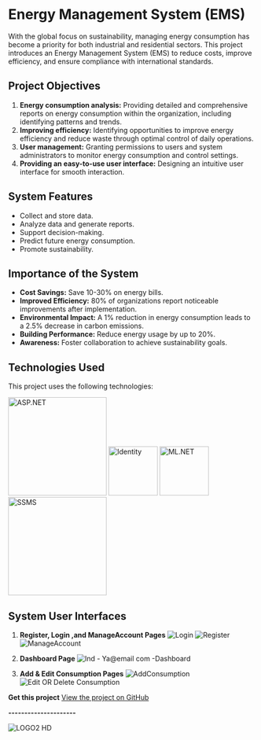  
  

# Energy Management System (EMS)

With the global focus on sustainability, managing energy consumption has become a priority for both industrial and residential sectors. This project introduces an Energy Management System (EMS) to reduce costs, improve efficiency, and ensure compliance with international standards.

## Project Objectives
1. **Energy consumption analysis:** Providing detailed and comprehensive reports on energy consumption within the organization, including identifying patterns and trends.
2. **Improving efficiency:** Identifying opportunities to improve energy efficiency and reduce waste through optimal control of daily operations.
3. **User management:** Granting permissions to users and system administrators to monitor energy consumption and control settings.
4. **Providing an easy-to-use user interface:** Designing an intuitive user interface for smooth interaction.

## System Features
- Collect and store data.
- Analyze data and generate reports.
- Support decision-making.
- Predict future energy consumption.
- Promote sustainability.

## Importance of the System
- **Cost Savings:** Save 10-30% on energy bills.
- **Improved Efficiency:** 80% of organizations report noticeable improvements after implementation.
- **Environmental Impact:** A 1% reduction in energy consumption leads to a 2.5% decrease in carbon emissions.
- **Building Performance:** Reduce energy usage by up to 20%.
- **Awareness:** Foster collaboration to achieve sustainability goals.

## Technologies Used

This project uses the following technologies:

<p>
  <img src="https://github.com/user-attachments/assets/b5a6755a-e7a8-4797-84a9-58c4693e6d5c" alt="ASP.NET" width="200">
  <img src="https://github.com/user-attachments/assets/a194c52f-089a-4cd9-b5b7-6304bcc7bb14" alt="Identity" width="100">
  <img src="https://github.com/user-attachments/assets/e76753b9-5df2-4150-a96a-d3d91ca14e64" alt="ML.NET" width="100">
  <img src="https://github.com/user-attachments/assets/5ebb0f4f-2b48-4a74-b5fa-5a4fc32d5afc" alt="SSMS" width="200">
</p>


## System User Interfaces
1. **Register, Login ,and ManageAccount Pages**
![Login](https://github.com/user-attachments/assets/08ec371c-f2e4-4442-b42f-cf3cb61eb3da)
![Register](https://github.com/user-attachments/assets/b0b0a247-f01d-4850-aa5c-b62b6843fc79)
![ManageAccount](https://github.com/user-attachments/assets/2e57c8d0-5a5a-497e-8594-db9ea90ae804)


   
2. **Dashboard Page**
 ![Ind - Ya@email com -Dashboard](https://github.com/user-attachments/assets/a9ae2851-afe2-494b-9c8b-1df4c4de9081)


  
3. **Add & Edit Consumption Pages**
![AddConsumption](https://github.com/user-attachments/assets/49fc649e-67c4-4f8f-a750-fa390bf07573)
![Edit OR Delete Consumption](https://github.com/user-attachments/assets/429a61e4-d7a6-49d7-9d4c-6ba216301c02)



**Get this project**
[View the project on GitHub](https://github.com/SWE-Yazeed/Energy-Management-System)


**---------------------**


 ![LOGO2 HD](https://github.com/user-attachments/assets/3f6d317e-7a44-401c-8fee-82a1ffb5c254)
